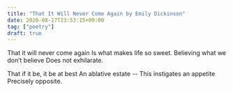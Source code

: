 ```yaml
---
title: "That It Will Never Come Again by Emily Dickinson"
date: 2020-08-17T23:53:15+09:00
tag: ["poetry"]
draft: true
---
```


That it will never come again
Is what makes life so sweet.
Believing what we don’t believe
Does not exhilarate.

That if it be, it be at best
An ablative estate --
This instigates an appetite
Precisely opposite.
